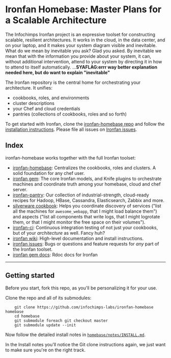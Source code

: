 # Ironfan Homebase: Master Plans for a Scalable Architecture

The Infochimps Ironfan project is an expressive toolset for constructing scalable, resilient architectures. It works in the cloud, in the data center, and on your laptop, and it makes your system diagram visible and inevitable. What do we mean by inevitable you ask?  Glad you asked.  By inevitable we mean that with the information you provide about your system, it can, without additional intervention, attend to your system by directing it in how to attend to itself automatically. ...**SYAFLAG:errr way better explanation needed here, but do want to explain "inevitable"**

The Ironfan repository is the central home for orchestrating your architecture. It unifies:
	
* cookbooks, roles, and environments
* cluster descriptions
* your Chef and cloud credentials
* pantries (collections of cookbooks, roles and so forth)

To get started with Ironfan, clone the [ironfan-homebase repo](https://github.com/infochimps-labs/ironfan-homebase) and follow the [installation instructions](https://github.com/infochimps-labs/ironfan/wiki/install). Please file all issues on [Ironfan issues](https://github.com/infochimps-labs/ironfan/issues).

## Index

ironfan-homebase works together with the full Ironfan toolset:

* [ironfan-homebase](https://github.com/infochimps-labs/ironfan-homebase): Centralizes the cookbooks, roles and clusters. A solid foundation for any chef user.
* [ironfan gem](https://github.com/infochimps-labs/ironfan): The core Ironfan models, and Knife plugins to orchestrate machines and coordinate truth among your homebase, cloud and chef server.
* [ironfan-pantry](https://github.com/infochimps-labs/ironfan-pantry): Our collection of industrial-strength, cloud-ready recipes for Hadoop, HBase, Cassandra, Elasticsearch, Zabbix and more.
* [silverware cookbook](https://github.com/infochimps-labs/ironfan-homebase/tree/master/cookbooks/silverware): Helps you coordinate discovery of services ("list all the machines for `awesome_webapp`, that I might load balance them") and aspects ("list all components that write logs, that I might logrotate them, or that I might monitor the free space on their volumes").
* [ironfan-ci](https://github.com/infochimps-labs/ironfan-ci): Continuous integration testing of not just your cookbooks, but of your *architecture* as well.  Fancy huh? 
* [ironfan wiki](https://github.com/infochimps-labs/ironfan/wiki): High-level documentation and install instructions.
* [ironfan issues](https://github.com/infochimps-labs/ironfan/issues): Bugs or questions and feature requests for *any* part of the Ironfan toolset.
* [ironfan gem docs](http://rdoc.info/gems/ironfan): Rdoc docs for Ironfan

__________________________________________________________________________

## Getting started

Before you start, fork this repo, as you'll be personalizing it for your use.

Clone the repo and all of its submodules:

        git clone https://github.com/infochimps-labs/ironfan-homebase homebase
        cd homebase
		git submodule foreach git checkout master
        git submodule update --init

Now follow the detailed install notes in [`homebase/notes/INSTALL.md`](https://github.com/infochimps-labs/ironfan/wiki/install).

In the Install notes you'll notice the Git clone instructions again, we just want to make sure you're on the right track.   	 	